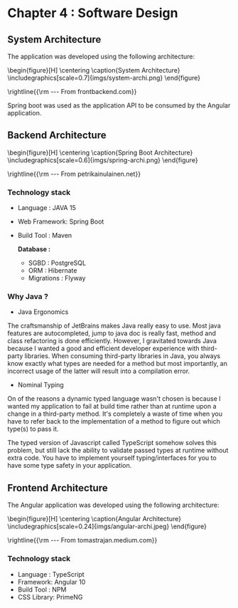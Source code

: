 Chapter 4 : Software Design
============================

## System Architecture

The application was developed using the following architecture:

\begin{figure}[H]
\centering
\caption{System Architecture}
\includegraphics[scale=0.7]{imgs/system-archi.png}
\end{figure}

\rightline{{\rm --- From frontbackend.com}}


Spring boot was used as the application API to be consumed by the Angular application. 


## Backend Architecture

\begin{figure}[H]
\centering
\caption{Spring Boot Architecture}
\includegraphics[scale=0.6]{imgs/spring-archi.png}
\end{figure}

\rightline{{\rm --- From petrikainulainen.net}}


### Technology stack

- Language : JAVA 15
- Web Framework: Spring Boot
- Build Tool : Maven

    **Database :** 
    
    - SGBD : PostgreSQL
    - ORM : Hibernate
    - Migrations : Flyway

### Why Java ?

  - Java Ergonomics 

The craftsmanship of JetBrains makes Java really easy to use. Most java features are autocompleted, jump to java 
doc is really fast, method and class refactoring is done efficiently. However, I gravitated towards Java because 
I wanted a good and efficient developer experience with third-party libraries. When consuming third-party 
libraries in Java, you always know exactly what types are needed for a method but most importantly, an incorrect 
usage of the latter will result into a compilation error. 

  - Nominal Typing

On of the reasons a dynamic typed language wasn't chosen is because I wanted my application to fail at build
time rather than at runtime upon a change in a third-party method. It's completely a waste of time when you have
to refer back to the implementation of a method to figure out which type(s) to pass it.

The typed version of Javascript called TypeScript somehow solves this problem, but still lack the ability to validate 
passed types at runtime without extra code. You have to implement yourself typing/interfaces for you to have some 
type safety in your application.


## Frontend Architecture

The Angular application was developed using the following architecture:

\begin{figure}[H]
\centering
\caption{Angular Architecture}
\includegraphics[scale=0.24]{imgs/angular-archi.jpeg}
\end{figure}

\rightline{{\rm --- From tomastrajan.medium.com}}


### Technology stack

- Language : TypeScript
- Framework: Angular 10
- Build Tool : NPM
- CSS Library: PrimeNG
